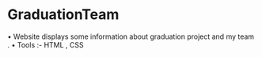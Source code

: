 # GraduationTeam

•	Website displays some information about graduation project and my team .
•	Tools :- HTML , CSS
